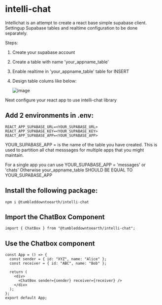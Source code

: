 # intelli-chat

Intellichat is an attempt to create a react base simple supabase client. Settingup Supabase tables and realtime configuration to be done separately.

Steps:

1. Create your supabase account
2. Create a table with name 'your_appname_table'
3. Enable realtime in 'your_appname_table' table for INSERT
4. Design table colums like below:
   
   ![image](https://github.com/palarnab/intelli-chat/assets/39365010/5c4c0990-40e6-436c-bbbc-20e8786e290c)


Next configure your react app to use intelli-chat library

## Add 2 environments in .env:

```
REACT_APP_SUPABASE_URL=<YOUR_SUPABASE_URL>
REACT_APP_SUPABASE_KEY=<YOUR_SUPABASE_KEY>
REACT_APP_SUPABASE_APP=<YOUR_SUPABASE_APP>
```

YOUR_SUPABASE_APP = is the name of the table you have created. This is used to partition all chat messsages for multiple apps that you might maintain.

For a single app you can use YOUR_SUPABASE_APP = 'messages' or 'chats'
Otherwise your_appname_table SHOULD BE EQUAL TO YOUR_SUPABASE_APP

## Install the following package:

```
npm i @tumbleddowntoearth/intelli-chat
```

## Import the ChatBox Component

```
import { ChatBox } from "@tumbleddowntoearth/intelli-chat";
```

## Use the Chatbox component

```
const App = () => {
  const sender = { id: "XYZ", name: "Alice" };
  const receiver = { id: "ABC", name: "Bob" };

  return (
    <div>
      <ChatBox sender={sender} receiver={receiver} />
    </div>
  );
};
export default App;
```
